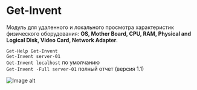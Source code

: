 # Get-Invent
Модуль для удаленного и локального просмотра характеристик физического оборудования: **OS, Mother Board, CPU, RAM, Physical and Logical Disk, Video Card, Network Adapter**.

`Get-Help Get-Invent` \
`Get-Invent server-01` \
`Get-Invent localhost` по умолчанию \
`Get-Invent -Full server-01` полный отчет (версия 1.1)

![Image alt](https://github.com/Lifailon/Get-Invent/blob/rsa/Screen/Example-1.1.jpg)
